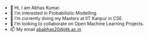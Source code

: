 - 👋 Hi, I am Abhas Kumar.
- 👀 I’m interested in Probabilistic Modelling.
- 🌱 I’m currently doing my Masters at IIT Kanpur in CSE.
- 💞️ I’m looking to collaborate on Open Machine Learning Projects.
- 📫 My email ababhas20@iitk.ac.in

<!---
SoMeONE-AB/SoMeONE-AB is a ✨ special ✨ repository because its `README.md` (this file) appears on your GitHub profile.
You can click the Preview link to take a look at your changes.
--->
